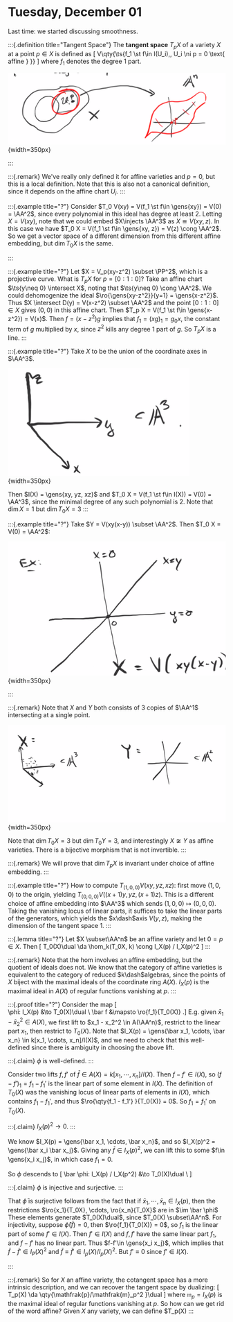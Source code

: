 # Tuesday, December 01

Last time: we started discussing smoothness.

:::{.definition title="Tangent Space"}
The **tangent space** $T_p X$ of a variety $X$ at a point $p\in X$ is defined as 
\[
V\qty{\ts{f_1 \st f\in I(U_i),\, U_i \ni p = 0 \text{ affine } }}
\]
where $f_1$ denotes the degree 1 part.

![Image](figures/image_2020-12-01-09-40-28.png){width=350px}

:::

:::{.remark}
We've really only defined it for affine varieties and $p=0$, but this is a local definition.
Note that this is also not a canonical definition, since it depends on the affine chart $U_i$.
:::

:::{.example title="?"}
Consider $T_0 V(xy) = V(f_1 \st f\in \gens{xy}) = V(0) = \AA^2$, since every polynomial in this ideal has degree at least 2.
Letting $X = V(xy)$, note that we could embed $X\injects \AA^3$ as $X\cong V(xy, z)$.
In this case we have $T_0 X = V(f_1 \st f\in \gens{xy, z}) = V(z) \cong \AA^2$.
So we get a vector space of a different dimension from this different affine embedding, but $\dim T_0 X$ is the same.

:::

:::{.example title="?"}
Let $X = V_p(xy-z^2) \subset \PP^2$, which is a projective curve.
What is $T_p X$ for $p = [0:1:0]$?
Take an affine chart $\ts{y\neq 0} \intersect X$, noting that $\ts{y\neq 0} \cong \AA^2$.
We could dehomogenize the ideal $\ro{\gens{xy-z^2}}{y=1} = \gens{x-z^2}$.
Thus $X \intersect D(y) = V(x-z^2) \subset \AA^2$ and the point $[0:1:0] \in X$ gives $(0, 0)$ in this affine chart.
Then $T_p X = V(f_1 \st f\in \gens{x-z^2}) = V(x)$.
Then $f = (x-z^2)g$ implies that $f_1 = (xg)_1 = g_0 x$, the constant term of $g$ multiplied by $x$, since $z^2$ kills any degree 1 part of $g$.
So $T_p X$ is a line.
:::

:::{.example title="?"}
Take $X$ to be the union of the coordinate axes in $\AA^3$.

![Image](figures/image_2020-12-01-09-54-30.png){width=350px}

Then $I(X) = \gens{xy, yz, xz}$ and $T_0 X = V(f_1 \st f\in I(X)) = V(0) = \AA^3$, since the minimal degree of any such polynomial is 2.
Note that $\dim X = 1$ but $\dim T_0 X = 3$
:::

:::{.example title="?"}
Take $Y = V(xy(x-y)) \subset \AA^2$.
Then $T_0 X = V(0) = \AA^2$:

![Image](figures/image_2020-12-01-09-59-06.png){width=350px}

:::

:::{.remark}
Note that $X$ and $Y$ both consists of 3 copies of $\AA^1$ intersecting at a single point.

![Image](figures/image_2020-12-01-10-01-58.png){width=350px}

Note that $\dim T_0 X = 3$ but $\dim T_0 Y = 3$, and interestingly $X\not\cong Y$ as affine varieties.
There is a bijective morphism that is not invertible.
:::

:::{.remark}
We will prove that $\dim T_p X$ is invariant under choice of affine embedding.
:::

:::{.example title="?"}
How to compute $T_{(1,0,0)} V(xy, yz, xz)$: first move $(1,0,0)$ to the origin, yielding $T_{(0,0,0)} V((x+1)y, yz, (x+1) z)$.
This is a different choice of affine embedding into $\AA^3$ which sends $(1,0,0) \mapsto (0,0,0)$.
Taking the vanishing locus of linear parts, it suffices to take the linear parts of the generators, which yields the $x\dash$axis $V(y, z)$, making the dimension of the tangent space 1.
:::

:::{.lemma title="?"}
Let $X \subset\AA^n$ be an affine variety and let $0 = p\in X$.
Then
\[
T_0(X)\dual \da \hom_k(T_0X, k) \cong I_X(p) / I_X(p)^2
\]
:::

:::{.remark}
Note that the hom involves an affine embedding, but the quotient of ideals does not.
We know that the category of affine varieties is equivalent to the category of reduced $k\dash$algebras, since the points of $X$ biject with the maximal ideals of the coordinate ring $A(X)$. 
$I_X(p)$ is the maximal ideal in $A(X)$ of regular functions vanishing at $p$.
:::

:::{.proof title="?"}
Consider the map
\[  
\phi: I_X(p) &\to T_0(X)\dual \\
\bar f &\mapsto \ro{f_1}{T_0(X)}
.\]
E.g. given $\bar x_1 - \bar x_2^2 \in A(X)$, we first lift to $x_1 - x_2^2 \in A(\AA^n)$, restrict to the linear part $x_1$, then restrict to $T_0(X)$.
Note that $I_X(p) = \gens{\bar x_1, \cdots, \bar x_n} \in k[x_1, \cdots, x_n]/I(X)$, and we need to check that this well-defined since there is ambiguity in choosing the above lift.

:::{.claim}
$\phi$ is well-defined.
:::

Consider two lifts $f, f'$ of $\bar f\in A(X) = k[x_1, \cdots, x_n]/I(X)$.
Then $f - f'\in I(X)$, so $(f - f')_1 = f_1 - f_1'$ is the linear part of some element in $I(X)$.
The definition of $T_0(X)$ was the vanishing locus of linear parts of elements in $I(X)$, which contains $f_1 - f_1'$, and thus $\ro{\qty{f_1 - f_1'} }{T_0(X)} = 0$.
So $f_1 = f_1'$ on $T_0(X)$.

:::{.claim}
$I_X(p)^2 \to 0$.
:::

We know $I_X(p) = \gens{\bar x_1, \cdots, \bar x_n}$, and so $I_X(p)^2 = \gens{\bar x_i \bar x_j}$.
Giving any $\bar f\in I_X(p)^2$, we can lift this to some $f\in \gens{x_i x_j}$, in which case $f_1 = 0$.

So $\phi$ descends to 
\[
\bar \phi: I_X(p) / I_X(p^2) &\to T_0(X)\dual \\
\]

:::{.claim}
$\phi$ is injective and surjective.
:::

That $\bar \phi$ is surjective follows from
the fact that if $\bar x_1, \cdots, \bar x_n \in I_X(p)$, then the restrictions $\ro{x_1}{T_0X}, \cdots, \ro{x_n}{T_0X}$ are in $\im \bar \phi$
These elements generate $T_0(X)\dual$, since $T_0(X) \subset\AA^n$.
For injectivity, suppose $\bar \phi(\bar f) = 0$, then $\ro{f_1}{T_0(X)} = 0$, so $f_1$ is the linear part of some $f' \in I(X)$.
Then $f' \in I(X)$ and $f, f'$ have the same linear part $f_1$, and $f-f'$ has no linear part.
Thus $f-f'\in \gens{x_i x_j}$, which implies that $\bar f - \bar f' \in I_P(X)^2$ and $\bar f \equiv \bar f' \in I_p(X) / I_p(X)^2$.
But $f' \equiv 0$ since $f'\in I(X)$.

:::

:::{.remark}
So for $X$ an affine variety, the cotangent space has a more intrinsic description, and we can recover the tangent space by dualizing:
\[  
T_p(X) \da \qty{\mathfrak{p}/\mathfrak{m}_p^2 }\dual
\]
where $\mathfrak{m}_p = I_X(p)$ is the maximal ideal of regular functions vanishing at $p$.
So how can we get rid of the word affine?
Given $X$ any variety, we can define $T_p(X)
:::

